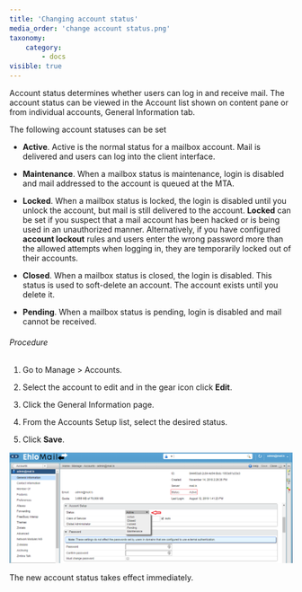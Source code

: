 ```yaml
---
title: 'Changing account status'
media_order: 'change account status.png'
taxonomy:
    category:
        - docs
visible: true
---
```


Account status determines whether users can log in and receive mail. The account status can be viewed in the Account list shown on content pane or from individual accounts, General Information tab.

The following account statuses can be set

*   <span style="font-weight: bold;">Active</span>. Active is the normal status for a mailbox account. Mail is delivered and users can log into the client interface.

*   <span style="font-weight: bold;">Maintenance</span>. When a mailbox status is maintenance, login is disabled and mail addressed to the account is queued at the MTA.

*   <span style="font-weight: bold;">Locked</span>. When a mailbox status is locked, the login is disabled until you unlock the account, but mail is still delivered to the account. <span style="font-weight: bold;">Locked</span> can be set if you suspect that a mail account has been hacked or is being used in an unauthorized manner. Alternatively, if you have configured **account lockout** rules and users enter the wrong password more than the allowed attempts when logging in, they are temporarily locked out of their accounts.

*   <span style="font-weight: bold;">Closed</span>. When a mailbox status is closed, the login is disabled. This status is used to soft-delete an account. The account exists until you delete it.

*   <span style="font-weight: bold;">Pending</span>. When a mailbox status is pending, login is disabled and mail cannot be received.

###### Procedure

1.  Go to Manage > Accounts.

2.  Select the account to edit and in the gear icon click <span style="font-weight: bold;">**Edit**</span>.

3.  Click the <span class="attribute">General Information</span> page.

4.  From the <span class="attribute">Accounts Setup</span> list, select the desired status.

5.  Click <span style="font-weight: bold;">**Save**</span>.

![](change%20account%20status.png)

The new account status takes effect immediately.